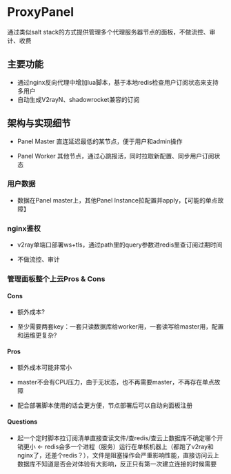 # ProxyPanel

通过类似salt stack的方式提供管理多个代理服务器节点的面板，不做流控、审计、收费

## 主要功能

- 通过nginx反向代理中增加lua脚本，基于本地redis检查用户订阅状态来支持多用户
- 自动生成V2rayN、shadowrocket兼容的订阅

## 架构与实现细节

- Panel Master
直连延迟最低的某节点，便于用户和admin操作

- Panel Worker
其他节点，通过心跳报活，同时拉取新配置、同步用户订阅状态

### 用户数据

- 数据在Panel master上，其他Panel Instance拉配置并apply，【可能的单点故障】

### nginx鉴权

- v2ray单端口部署ws+tls，通过path里的query参数进redis里查订阅过期时间

- 不做流控、审计

### 管理面板整个上云Pros & Cons

#### Cons

- 额外成本?

- 至少需要两套key：一套只读数据库给worker用，一套读写给master用，配置和运维更复杂?

#### Pros

- 额外成本可能非常小

- master不会有CPU压力，由于无状态，也不再需要master，不再存在单点故障

- 配合部署脚本使用的话会更方便，节点部署后可以自动向面板注册

#### Questions

- 起一个定时脚本拉订阅清单直接查读文件/查redis/查云上数据库不确定哪个开销更小 <- redis会多一个进程（服务）运行在单核机器上（都跑了v2ray和nginx了，还差个redis？），文件是阻塞操作会严重影响性能，直接访问云上数据库不知道是否会对体验有大影响，反正只有第一次建立连接的时候需要
